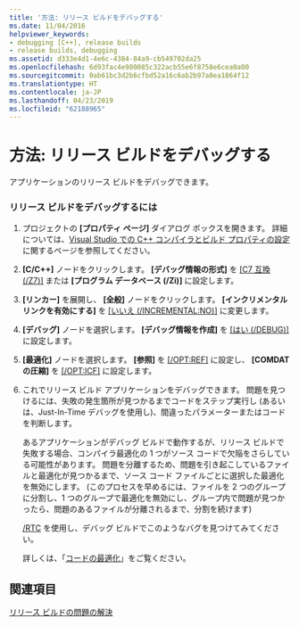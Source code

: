 ```yaml
---
title: '方法: リリース ビルドをデバッグする'
ms.date: 11/04/2016
helpviewer_keywords:
- debugging [C++], release builds
- release builds, debugging
ms.assetid: d333e4d1-4e6c-4384-84a9-cb549702da25
ms.openlocfilehash: 6d93fac4e980085c322acb55e6f8758e6cea0a00
ms.sourcegitcommit: 0ab61bc3d2b6cfbd52a16c6ab2b97a8ea1864f12
ms.translationtype: HT
ms.contentlocale: ja-JP
ms.lasthandoff: 04/23/2019
ms.locfileid: "62188965"
---
```

# <a name="how-to-debug-a-release-build"></a>方法: リリース ビルドをデバッグする

アプリケーションのリリース ビルドをデバッグできます。

### <a name="to-debug-a-release-build"></a>リリース ビルドをデバッグするには

1. プロジェクトの **[プロパティ ページ]** ダイアログ ボックスを開きます。 詳細については、[Visual Studio での C++ コンパイラとビルド プロパティの設定](working-with-project-properties.md)に関するページを参照してください。

1. **[C/C++]** ノードをクリックします。 **[デバッグ情報の形式]** を [[C7 互換 (/Z7)]](reference/z7-zi-zi-debug-information-format.md) または **[プログラム データベース (/Zi)]** に設定します。

1. **[リンカー]** を展開し、 **[全般]** ノードをクリックします。 **[インクリメンタル リンクを有効にする]** を [[いいえ (/INCREMENTAL:NO)]](reference/incremental-link-incrementally.md) に変更します。

1. **[デバッグ]** ノードを選択します。 **[デバッグ情報を作成]** を [[はい (/DEBUG)]](reference/debug-generate-debug-info.md) に設定します。

1. **[最適化]** ノードを選択します。 **[参照]** を [[/OPT:REF]](reference/opt-optimizations.md) に設定し、 **[COMDAT の圧縮]** を [[/OPT:ICF]](reference/opt-optimizations.md) に設定します。

1. これでリリース ビルド アプリケーションをデバッグできます。 問題を見つけるには、失敗の発生箇所が見つかるまでコードをステップ実行し (あるいは、Just-In-Time デバッグを使用し)、間違ったパラメーターまたはコードを判断します。

   あるアプリケーションがデバッグ ビルドで動作するが、リリース ビルドで失敗する場合、コンパイラ最適化の 1 つがソース コードで欠陥をさらしている可能性があります。 問題を分離するため、問題を引き起こしているファイルと最適化が見つかるまで、ソース コード ファイルごとに選択した最適化を無効にします。 (このプロセスを早めるには、ファイルを 2 つのグループに分割し、1 つのグループで最適化を無効にし、グループ内で問題が見つかったら、問題のあるファイルが分離されるまで、分割を続けます)

   [/RTC](reference/rtc-run-time-error-checks.md) を使用し、デバッグ ビルドでこのようなバグを見つけてみてください。

   詳しくは、「[コードの最適化](optimizing-your-code.md)」をご覧ください。

## <a name="see-also"></a>関連項目

[リリース ビルドの問題の解決](fixing-release-build-problems.md)
